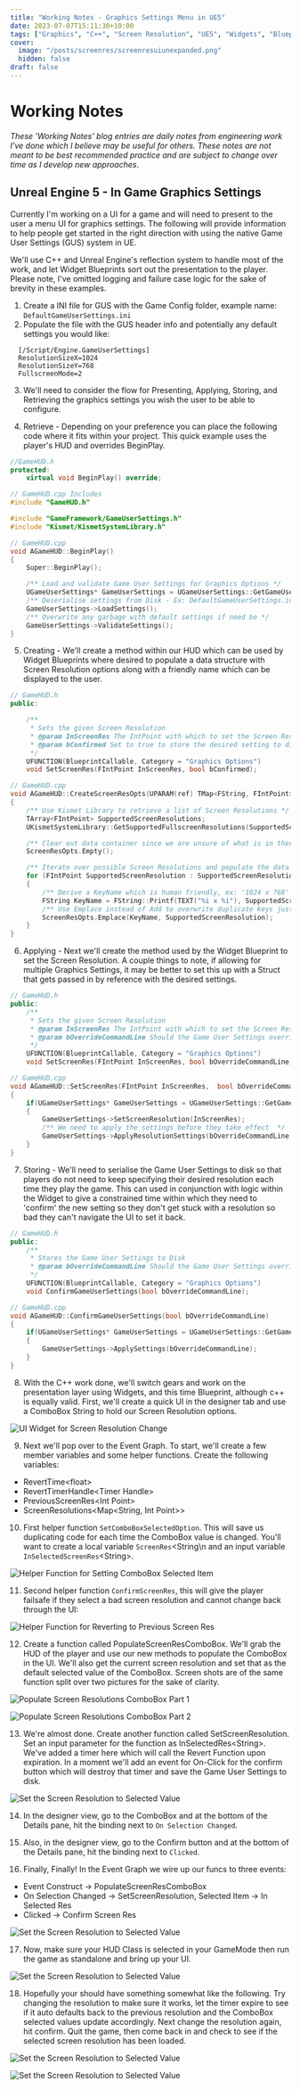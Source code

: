 ```yaml
---
title: "Working Notes - Graphics Settings Menu in UE5"
date: 2023-07-07T15:11:30+10:00
tags: ["Graphics", "C++", "Screen Resolution", "UE5", "Widgets", "Blueprints"]
cover:
  image: "/posts/screenres/screenresuiunexpanded.png"
  hidden: false
draft: false
---
```


# Working Notes
*These 'Working Notes' blog entries are daily notes from engineering work I've done which I believe may be useful for others.  These notes are not meant to be best recommended practice and are subject to change over time as I develop new approaches*.

## Unreal Engine 5 - In Game Graphics Settings
Currently I'm working on a UI for a game and will need to present to the user a menu UI for graphics settings.  The following will provide information to help people get started in the right direction with using the native Game User Settings (GUS) system in UE.

We'll use C++ and Unreal Engine's reflection system to handle most of the work, and let Widget Blueprints sort out the presentation to the player.  Please note, I've omitted logging and failure case logic for the sake of brevity in these examples.

1. Create a INI file for GUS with the Game Config folder, example name: `DefaultGameUserSettings.ini`
2. Populate the file with the GUS header info and potentially any default settings you would like:
```
  [/Script/Engine.GameUserSettings]
  ResolutionSizeX=1024
  ResolutionSizeY=768
  FullscreenMode=2
```
3. We'll need to consider the flow for Presenting, Applying, Storing, and Retrieving the graphics settings you wish the user to be able to configure.

4. Retrieve - Depending on your preference you can place the following code where it fits within your project.  This quick example uses the player's HUD and overrides BeginPlay.
```cpp
//GameHUD.h
protected:
	virtual void BeginPlay() override;
```
```cpp
// GameHUD.cpp Includes
#include "GameHUD.h"

#include "GameFramework/GameUserSettings.h"
#include "Kismet/KismetSystemLibrary.h"
```

```cpp
// GameHUD.cpp
void AGameHUD::BeginPlay()
{
	Super::BeginPlay();

	/** Load and validate Game User Settings for Graphics Options */
	UGameUserSettings* GameUserSettings = UGameUserSettings::GetGameUserSettings();
	/** Deserialise settings from Disk - Ex: DefaultGameUserSettings.ini */
	GameUserSettings->LoadSettings();
	/** Overwrite any garbage with default settings if need be */
	GameUserSettings->ValidateSettings();
}
```
5. Creating - We'll create a method within our HUD which can be used by Widget Blueprints where desired to populate a data structure with Screen Resolution options along with a friendly name which can be displayed to the user.
```cpp
// GameHUD.h
public:

	/**
	 * Sets the given Screen Resolution
	 * @param InScreenRes The IntPoint with which to set the Screen Resolution
	 * @param bConfirmed Set to true to store the desired setting to disk
	 */
	UFUNCTION(BlueprintCallable, Category = "Graphics Options")
	void SetScreenRes(FIntPoint InScreenRes, bool bConfirmed);
```

```cpp
// GameHUD.cpp
void AGameHUD::CreateScreenResOpts(UPARAM(ref) TMap<FString, FIntPoint>& ScreenResOpts)
{
	/** Use Kismet Library to retrieve a list of Screen Resolutions */
	TArray<FIntPoint> SupportedScreenResolutions;
	UKismetSystemLibrary::GetSupportedFullscreenResolutions(SupportedScreenResolutions);

	/** Clear out data container since we are unsure of what is in there */
	ScreenResOpts.Empty();

	/** Iterate over possible Screen Resolutions and populate the data container */
	for (FIntPoint SupportedScreenResolution : SupportedScreenResolutions)
	{
		/** Derive a KeyName which is human friendly, ex: '1024 x 768' */
		FString KeyName = FString::Printf(TEXT("%i x %i"), SupportedScreenResolution.X, SupportedScreenResolution.Y);
		/** Use Emplace instead of Add to overwrite duplicate keys just in case they occur */
		ScreenResOpts.Emplace(KeyName, SupportedScreenResolution);
	}
}
```
6. Applying - Next we'll create the method used by the Widget Blueprint to set the Screen Resolution. A couple things to note, if allowing for multiple Graphics Settings, it may be better to set this up with a Struct that gets passed in by reference with the desired settings.

```cpp
// GameHUD.h
public:
	/**
	 * Sets the given Screen Resolution
	 * @param InScreenRes The IntPoint with which to set the Screen Resolution
	 * @param bOverrideCommandLine Should the Game User Settings override conflicting command line settings
	 */
	UFUNCTION(BlueprintCallable, Category = "Graphics Options")
	void SetScreenRes(FIntPoint InScreenRes, bool bOverrideCommandLine);
```


```cpp
// GameHUD.cpp
void AGameHUD::SetScreenRes(FIntPoint InScreenRes,  bool bOverrideCommandLine)
{
	if(UGameUserSettings* GameUserSettings = UGameUserSettings::GetGameUserSettings())
	{
		GameUserSettings->SetScreenResolution(InScreenRes);
		/** We need to apply the settings before they take effect  */
		GameUserSettings->ApplyResolutionSettings(bOverrideCommandLine);
	}
}
```
7. Storing - We'll need to serialise the Game User Settings to disk so that players do not need to keep specifying their desired resolution each time they play the game.  This can used in conjunction with logic within the Widget to give a constrained time within which they need to 'confirm' the new setting so they don't get stuck with a resolution so bad they can't navigate the UI to set it back.

```cpp
// GameHUD.h
public:
	/**
	 * Stores the Game User Settings to Disk
	 * @param bOverrideCommandLine Should the Game User Settings override conflicting command line settings
	 */
	UFUNCTION(BlueprintCallable, Category = "Graphics Options")
	void ConfirmGameUserSettings(bool bOverrideCommandLine);
```
```cpp
// GameHUD.cpp
void AGameHUD::ConfirmGameUserSettings(bool bOverrideCommandLine)
{
	if(UGameUserSettings* GameUserSettings = UGameUserSettings::GetGameUserSettings())
	{
		GameUserSettings->ApplySettings(bOverrideCommandLine);
	}
}

```

8. With the C++ work done, we'll switch gears and work on the presentation layer using Widgets, and this time Blueprint, although c++ is equally valid.  First, we'll create a quick UI in the designer tab and use a ComboBox String to hold our Screen Resolution options.

![UI Widget for Screen Resolution Change](/posts/screenres/GUS-UIWidget.png)

9. Next we'll pop over to the Event Graph. To start, we'll create a few member variables and some helper functions.  Create the following variables:

* RevertTime\<float\>
* RevertTimerHandle\<Timer Handle\>
* PreviousScreenRes\<Int Point\>
* ScreenResolutions\<Map\<String, Int Point\>\>

10. First helper function `SetComboBoxSelectedOption`. This will save us duplicating code for each time the ComboBox value is changed.  You'll want to create a local variable `ScreenRes`\<String\n and an input variable `InSelectedScreenRes`\<String\>.

![Helper Function for Setting ComboBox Selected Item](/posts/screenres/populatecomboboxselectoptionfunc.png)

11. Second helper function `ConfirmScreenRes`, this will give the player failsafe if they select a bad screen resolution and cannot change back through the UI:

![Helper Function for Reverting to Previous Screen Res](/posts/screenres/populatecomboboxselectoptionfunc.png)

12. Create a function called PopulateScreenResComboBox.  We'll grab the HUD of the player and use our new methods to populate the ComboBox in the UI.  We'll also get the current screen resolution and set that as the default selected value of the ComboBox.  Screen shots are of the same function split over two pictures for the sake of clarity.

![Populate Screen Resolutions ComboBox Part 1](/posts/screenres/populatecomboboxfunc.png)

![Populate Screen Resolutions ComboBox Part 2](/posts/screenres/populatecomboboxfuncpt2.png)


13. We're almost done. Create another function called SetScreenResolution.  Set an input parameter for the function as InSelectedRes\<String\>.  We've added a timer here which will call the Revert Function upon expiration.  In a moment we'll add an event for On-Click for the confirm button which will destroy that timer and save the Game User Settings to disk.

![Set the Screen Resolution to Selected Value](/posts/screenres/setscreenresfunc.png)

14. In the designer view, go to the ComboBox and at the bottom of the Details pane, hit the binding next to `On Selection Changed`.

15. Also, in the designer view, go to the Confirm button and at the bottom of the Details pane, hit the binding next to `Clicked`.

16. Finally, Finally! In the Event Graph we wire up our funcs to three events:

* Event Construct -> PopulateScreenResComboBox
* On Selection Changed -> SetScreenResolution, Selected Item -> In Selected Res
* Clicked -> Confirm Screen Res

![Set the Screen Resolution to Selected Value](/posts/screenres/eventgraph.png)

17. Now, make sure your HUD Class is selected in your GameMode then run the game as standalone and bring up your UI.

![Set the Screen Resolution to Selected Value](/posts/screenres/hudclass.png)

18. Hopefully your should have something somewhat like the following.  Try changing the resolution to make sure it works, let the timer expire to see if it auto defaults back to the previous resolution and the ComboBox selected values update accordingly.  Next change the resolution again, hit confirm.  Quit the game, then come back in and check to see if the selected screen resolution has been loaded.

![Set the Screen Resolution to Selected Value](/posts/screenres/screenresuiunexpanded.png)

![Set the Screen Resolution to Selected Value](/posts/screenres/screenresuiexpanded.png)
